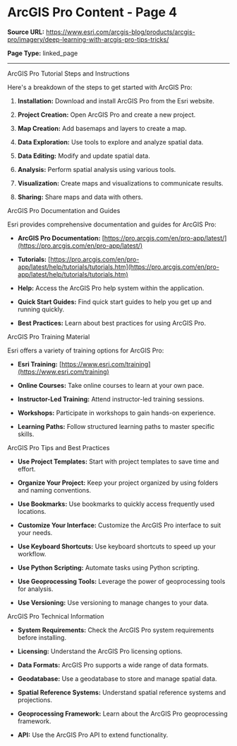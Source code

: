 # ArcGIS Pro Content - Page 4

**Source URL:** https://www.esri.com/arcgis-blog/products/arcgis-pro/imagery/deep-learning-with-arcgis-pro-tips-tricks/

**Page Type:** linked_page

---

ArcGIS Pro Tutorial Steps and Instructions

Here's a breakdown of the steps to get started with ArcGIS Pro:

1. **Installation:** Download and install ArcGIS Pro from the Esri website.

2. **Project Creation:** Open ArcGIS Pro and create a new project.

3. **Map Creation:** Add basemaps and layers to create a map.

4. **Data Exploration:** Use tools to explore and analyze spatial data.

5. **Data Editing:** Modify and update spatial data.

6. **Analysis:** Perform spatial analysis using various tools.

7. **Visualization:** Create maps and visualizations to communicate results.

8. **Sharing:** Share maps and data with others.

ArcGIS Pro Documentation and Guides

Esri provides comprehensive documentation and guides for ArcGIS Pro:

- **ArcGIS Pro Documentation:** [https://pro.arcgis.com/en/pro-app/latest/](https://pro.arcgis.com/en/pro-app/latest/)

- **Tutorials:** [https://pro.arcgis.com/en/pro-app/latest/help/tutorials/tutorials.htm](https://pro.arcgis.com/en/pro-app/latest/help/tutorials/tutorials.htm)

- **Help:** Access the ArcGIS Pro help system within the application.

- **Quick Start Guides:** Find quick start guides to help you get up and running quickly.

- **Best Practices:** Learn about best practices for using ArcGIS Pro.

ArcGIS Pro Training Material

Esri offers a variety of training options for ArcGIS Pro:

- **Esri Training:** [https://www.esri.com/training](https://www.esri.com/training)

- **Online Courses:** Take online courses to learn at your own pace.

- **Instructor-Led Training:** Attend instructor-led training sessions.

- **Workshops:** Participate in workshops to gain hands-on experience.

- **Learning Paths:** Follow structured learning paths to master specific skills.

ArcGIS Pro Tips and Best Practices

- **Use Project Templates:** Start with project templates to save time and effort.

- **Organize Your Project:** Keep your project organized by using folders and naming conventions.

- **Use Bookmarks:** Use bookmarks to quickly access frequently used locations.

- **Customize Your Interface:** Customize the ArcGIS Pro interface to suit your needs.

- **Use Keyboard Shortcuts:** Use keyboard shortcuts to speed up your workflow.

- **Use Python Scripting:** Automate tasks using Python scripting.

- **Use Geoprocessing Tools:** Leverage the power of geoprocessing tools for analysis.

- **Use Versioning:** Use versioning to manage changes to your data.

ArcGIS Pro Technical Information

- **System Requirements:** Check the ArcGIS Pro system requirements before installing.

- **Licensing:** Understand the ArcGIS Pro licensing options.

- **Data Formats:** ArcGIS Pro supports a wide range of data formats.

- **Geodatabase:** Use a geodatabase to store and manage spatial data.

- **Spatial Reference Systems:** Understand spatial reference systems and projections.

- **Geoprocessing Framework:** Learn about the ArcGIS Pro geoprocessing framework.

- **API:** Use the ArcGIS Pro API to extend functionality.
